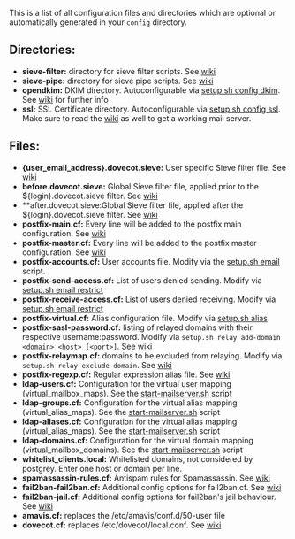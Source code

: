 This is a list of all configuration files and directories which are optional or automatically generated in your `config` directory.

## Directories:
- **sieve-filter:** directory for sieve filter scripts. See [wiki](https://github.com/tomav/docker-mailserver/wiki/Configure-Sieve-filters)
- **sieve-pipe:** directory for sieve pipe scripts. See [wiki](https://github.com/tomav/docker-mailserver/wiki/Configure-Sieve-filters)
- **opendkim:** DKIM directory. Autoconfigurable via [setup.sh config dkim](https://github.com/tomav/docker-mailserver/wiki/Setup-docker-mailserver-using-the-script-setup.sh#config). See [wiki](https://github.com/tomav/docker-mailserver/wiki/Configure-DKIM) for further info
- **ssl:** SSL Certificate directory. Autoconfigurable via [setup.sh config ssl](https://github.com/tomav/docker-mailserver/wiki/Setup-docker-mailserver-using-the-script-setup.sh#config). Make sure to read the [wiki](https://github.com/tomav/docker-mailserver/wiki/Configure-SSL) as well to get a working mail server.

## Files:
- **{user_email_address}.dovecot.sieve:** User specific Sieve filter file. See [wiki](https://github.com/tomav/docker-mailserver/wiki/Configure-Sieve-filters)
- **before.dovecot.sieve:** Global Sieve filter file, applied prior to the ${login}.dovecot.sieve filter. See [wiki](https://github.com/tomav/docker-mailserver/wiki/Configure-Sieve-filters)
- **after.dovecot.sieve:Global Sieve filter file, applied after the ${login}.dovecot.sieve filter. See [wiki](https://github.com/tomav/docker-mailserver/wiki/Configure-Sieve-filters)
- **postfix-main.cf:** Every line will be added to the postfix main configuration. See [wiki](https://github.com/tomav/docker-mailserver/wiki/Override-Default-Postfix-Configuration)
- **postfix-master.cf:** Every line will be added to the postfix master configuration. See [wiki](https://github.com/tomav/docker-mailserver/wiki/Override-Default-Postfix-Configuration)
- **postfix-accounts.cf:** User accounts file. Modify via the [setup.sh email](https://github.com/tomav/docker-mailserver/wiki/Setup-docker-mailserver-using-the-script-setup.sh#email) script.
- **postfix-send-access.cf:** List of users denied sending. Modify via [setup.sh email restrict](https://github.com/tomav/docker-mailserver/wiki/Setup-docker-mailserver-using-the-script-setup.sh#email)
- **postfix-receive-access.cf:** List of users denied receiving. Modify via [setup.sh email restrict](https://github.com/tomav/docker-mailserver/wiki/Setup-docker-mailserver-using-the-script-setup.sh#email)
- **postfix-virtual.cf:** Alias configuration file. Modify via [setup.sh alias](https://github.com/tomav/docker-mailserver/wiki/Setup-docker-mailserver-using-the-script-setup.sh#alias)
- **postfix-sasl-password.cf:** listing of relayed domains with their respective username:password. Modify via `setup.sh relay add-domain <domain> <host> [<port>]`. See [wiki](https://github.com/tomav/docker-mailserver/wiki/Configure-Relay-Hosts#sender-dependent-authentication)
- **postfix-relaymap.cf:** domains to be excluded from relaying. Modify via `setup.sh relay exclude-domain`. See [wiki](https://github.com/tomav/docker-mailserver/wiki/Configure-Relay-Hosts#excluding-sender-domains)
- **postfix-regexp.cf:** Regular expression alias file. See [wiki](https://github.com/tomav/docker-mailserver/wiki/Configure-Aliases#configuring-regexp-aliases)
- **ldap-users.cf:** Configuration for the virtual user mapping (virtual_mailbox_maps). See the [start-mailserver.sh](https://github.com/tomav/docker-mailserver/blob/a564cca0e55feba40e273a5419d4c9a864460bf6/target/start-mailserver.sh#L583) script
- **ldap-groups.cf:** Configuration for the virtual alias mapping (virtual_alias_maps). See the [start-mailserver.sh](https://github.com/tomav/docker-mailserver/blob/a564cca0e55feba40e273a5419d4c9a864460bf6/target/start-mailserver.sh#L583) script
- **ldap-aliases.cf:** Configuration for the virtual alias mapping (virtual_alias_maps). See the [start-mailserver.sh](https://github.com/tomav/docker-mailserver/blob/a564cca0e55feba40e273a5419d4c9a864460bf6/target/start-mailserver.sh#L583) script
- **ldap-domains.cf:** Configuration for the virtual domain mapping (virtual_mailbox_domains). See the [start-mailserver.sh](https://github.com/tomav/docker-mailserver/blob/a564cca0e55feba40e273a5419d4c9a864460bf6/target/start-mailserver.sh#L583) script
- **whitelist_clients.local:** Whitelisted domains, not considered by postgrey. Enter one host or domain per line.
- **spamassassin-rules.cf:** Antispam rules for Spamassassin. See [wiki](https://github.com/tomav/docker-mailserver/wiki/FAQ-and-Tips#how-can-i-manage-my-custom-spamassassin-rules)
- **fail2ban-fail2ban.cf:** Additional config options for fail2ban.cf. See [wiki](https://github.com/tomav/docker-mailserver/wiki/Configure-Fail2ban)
- **fail2ban-jail.cf:** Additional config options for fail2ban's jail behaviour. See [wiki](https://github.com/tomav/docker-mailserver/wiki/Configure-Fail2ban)
- **amavis.cf:** replaces the /etc/amavis/conf.d/50-user file
- **dovecot.cf:** replaces /etc/dovecot/local.conf. See [wiki](https://github.com/tomav/docker-mailserver/wiki/Override-Default-Dovecot-Configuration)
